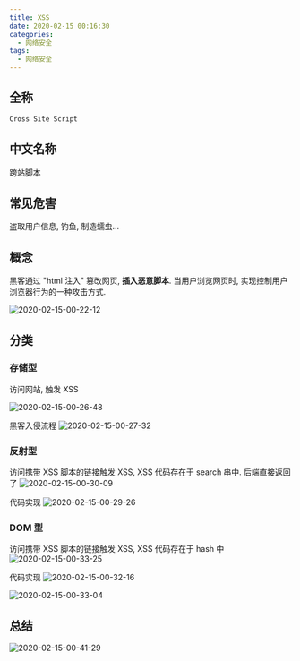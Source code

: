 ```yaml
---
title: XSS
date: 2020-02-15 00:16:30
categories:
  - 网络安全
tags:
  - 网络安全
---
```


## 全称

```bash
Cross Site Script
```

## 中文名称

跨站脚本

## 常见危害

盗取用户信息, 钓鱼, 制造蠕虫...

## 概念

黑客通过 "html 注入" 篡改网页, **插入恶意脚本**. 当用户浏览网页时, 实现控制用户浏览器行为的一种攻击方式.

![2020-02-15-00-22-12](http://handle-note-img.niubishanshan.top/2020-02-15-00-22-12.png)

## 分类

### 存储型

访问网站, 触发 XSS

![2020-02-15-00-26-48](http://handle-note-img.niubishanshan.top/2020-02-15-00-26-48.png)

黑客入侵流程
![2020-02-15-00-27-32](http://handle-note-img.niubishanshan.top/2020-02-15-00-27-32.png)

### 反射型

访问携带 XSS 脚本的链接触发 XSS, XSS 代码存在于 search 串中. 后端直接返回了
![2020-02-15-00-30-09](http://handle-note-img.niubishanshan.top/2020-02-15-00-30-09.png)

代码实现
![2020-02-15-00-29-26](http://handle-note-img.niubishanshan.top/2020-02-15-00-29-26.png)

### DOM 型

访问携带 XSS 脚本的链接触发 XSS, XSS 代码存在于 hash 中
![2020-02-15-00-33-25](http://handle-note-img.niubishanshan.top/2020-02-15-00-33-25.png)

代码实现
![2020-02-15-00-32-16](http://handle-note-img.niubishanshan.top/2020-02-15-00-32-16.png)

![2020-02-15-00-33-04](http://handle-note-img.niubishanshan.top/2020-02-15-00-33-04.png)

## 总结

![2020-02-15-00-41-29](http://handle-note-img.niubishanshan.top/2020-02-15-00-41-29.png)
